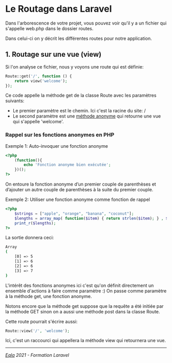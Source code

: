 # Le Routage dans Laravel
Dans l'arborescence de votre projet, vous pouvez voir qu'il y a un fichier qui s'appelle web.php dans le dossier routes.

Dans celui-ci on y décrit les différentes routes pour notre application.

## 1. Routage sur une vue (view)
Si l'on analyse ce fichier, nous y voyons une route qui est définie:
```php
Route::get('/', function () {
    return view('welcome');
});
```
Ce code appelle la méthode get de la classe Route avec les paramètres suivants:
- Le premier paramètre est le chemin. Ici c'est la racine du site: /
- Le second paramètre est une [méthode anonyme](https://www.php.net/manual/fr/functions.anonymous.php) qui retourne une vue qui s'appelle 'welcome'.

### Rappel sur les fonctions anonymes en PHP
Exemple 1: Auto-invoquer une fonction anonyme
```php
<?php
    (function(){
        echo 'Fonction anonyme bien exécutée';
    })();
?>
```
On entoure la fonction anonyme d’un premier couple de parenthèses et d’ajouter un autre couple de parenthèses à la suite du premier couple.

Exemple 2: Utiliser une fonction anonyme comme fonction de rappel
```php
<?php
    $strings = ["apple", "orange", "banana", "coconut"];
    $lengths = array_map( function($item) { return strlen($item); } , $strings);
    print_r($lengths);
?>
```
La sortie donnera ceci:
```bash
Array
(
    [0] => 5
    [1] => 6
    [2] => 6
    [3] => 7
)
```
L'intérêt des fonctions anonymes ici c'est qu'on définit directement un ensemble d'actions à faire comme paramètre :) On passe comme paramètre à la méthode get, une fonction anonyme.

Notons encore que la méthode get suppose que la requête a été initiée par la méthode GET sinon on a aussi une méthode post dans la classe Route.

Cette route pourrait s'écrire aussi:
```php
Route::view('/', 'welcome');
```
Ici, c'est un raccourci qui appellera la méthode view qui retournera une vue.

---
_[Eqla](http://www.eqla.be) 2021 - Formation Laravel_